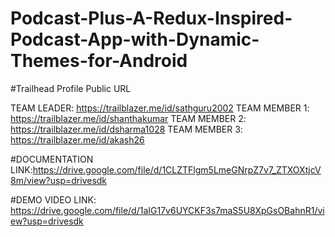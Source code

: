 # Podcast-Plus-A-Redux-Inspired-Podcast-App-with-Dynamic-Themes-for-Android

#Trailhead Profile Public URL

TEAM LEADER: https://trailblazer.me/id/sathguru2002
TEAM MEMBER 1: https://trailblazer.me/id/shanthakumar
TEAM MEMBER 2: https://trailblazer.me/id/dsharma1028
TEAM MEMBER 3: https://trailblazer.me/id/akash26

#DOCUMENTATION 
LINK:https://drive.google.com/file/d/1CLZTFlgm5LmeGNrpZ7v7_ZTXOXtjcV8m/view?usp=drivesdk

#DEMO VIDEO 
LINK: https://drive.google.com/file/d/1aIG17v6UYCKF3s7maS5U8XpGsOBahnR1/view?usp=drivesdk
